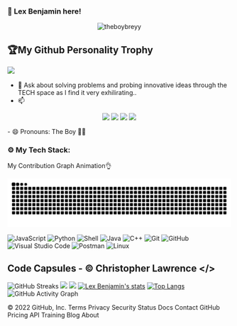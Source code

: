 ### 👋 Lex Benjamin here!
<p align="center"> <img src="https://komarev.com/ghpvc/?username=theboybreyy&label=Profile%20views&color=e91e63&style=flat" alt="theboybreyy" /> </p>
<h2>🏆My Github Personality Trophy</h2>
<img width=800 src="https://github-profile-trophy.vercel.app/?username=theboybreyy&column=8&theme=gruvbox&no-frame=false"/>


- 💬 Ask  about solving problems and probing innovative ideas through the TECH space as I find it very exhilirating..
- 📫 
<p align="center">
<a href="http://bit.ly/abessilfielinkedin"><img src="https://img.shields.io/badge/-abessilfie-0077B5?style=flat&logo=Linkedin&logoColor=white"/></a>
<a href="http://bit.ly/bibabreytwitter"><img src="https://img.shields.io/badge/-@bibabrey-%231DA1F2?style=flat&logo=twitter&logoColor=white"/></a>
<a href="http://bit.ly/bibabreyinstagram"><img src="https://img.shields.io/badge/-@thebobrey-%231DA1F2?style=flat&logo=twitter&logoColor=white"/></a>
<a href="mailto:guillaume.falourd@gmail.com"><img src="https://img.shields.io/badge/-709bjs@gmail.com-D14836?style=flat&logo=Gmail&logoColor=white"/></a>
</p>
- 😄 Pronouns: The Boy 💢🤑
<h3 align="left">⚙ My Tech Stack:</h3>

My Contribution Graph Animation👌

![Snake animation](https://github.com/GuillaumeFalourd/GuillaumeFalourd/blob/output/github-contribution-grid-snake.svg)

![JavaScript](https://img.shields.io/badge/-JS-05122A?style=flat&logo=JavaScript)
![Python](https://img.shields.io/badge/-Python-05122A?style=flat&logo=python)
![Shell](https://img.shields.io/badge/Shell-05122A?style=flat&logo=gnu-bash&logoColor=white)
![Java](https://img.shields.io/badge/-Java-05122A?style=flat&logo=Java&logoColor=white)
![C++](https://img.shields.io/badge/-C++-05122A?style=flat&logo=cpp)
![Git](https://img.shields.io/badge/-Git-05122A?style=flat&logo=git) 
![GitHub](https://img.shields.io/badge/-GitHub-05122A?style=flat&logo=github) 
![Visual Studio Code](https://img.shields.io/badge/-Visual%20Studio%20Code-05122A?style=flat&logo=visual-studio-code&logoColor=007ACC) 
![Postman](https://img.shields.io/badge/-Postman-05122A?style=flat&logo=postman)
![Linux](https://img.shields.io/badge/-Linux-05122A?style=flat&logo=linux&logoColor=white) 



## **Code Capsules - © Christopher Lawrence </>**
![GitHub Streaks](http://github-readme-streak-stats.herokuapp.com?user=theboybreyy&theme=dracula&hide_border=true)
![](https://github-profile-summary-cards.vercel.app/api/cards/profile-details?username=theboybreyy&theme=github_dark)
![](https://github-profile-summary-cards.vercel.app/api/cards/most-commit-language?username=theboybreyy&theme=github_dark)
[![Lex Benjamin's stats](https://github-readme-stats.vercel.app/api?username=theboybreyy&show_icons=true&theme=github_dark)](https://github.com/theboybreyy)
[![Top Langs](https://github-readme-stats.vercel.app/api/top-langs/?username=theboybreyy&layout=compact&langs_count=10&theme=github_dark&hide_border=true&count-private=true)](https://github.com/theboybreyy)
![GitHub Activity Graph](https://activity-graph.herokuapp.com/graph?username=theboybreyy&theme=dracula)  



<!-- éxplore Showcase -->


 
© 2022 GitHub, Inc.
Terms
Privacy
Security
Status
Docs
Contact GitHub
Pricing
API
Training
Blog
About

